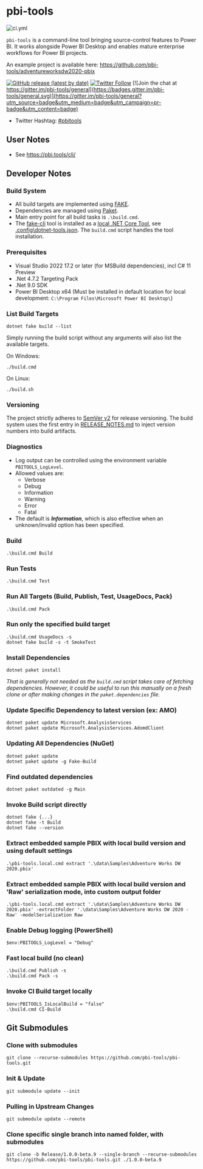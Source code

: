 # pbi-tools

![ci.yml](https://github.com/pbi-tools/pbi-tools/actions/workflows/CI.yml/badge.svg)

`pbi-tools` is a command-line tool bringing source-control features to Power BI. It works alongside Power BI Desktop and enables mature enterprise workflows for Power BI projects.

An example project is available here: <https://github.com/pbi-tools/adventureworksdw2020-pbix>

[![GitHub release (latest by date)](https://img.shields.io/github/v/release/pbi-tools/pbi-tools)](https://github.com/pbi-tools/pbi-tools/releases/latest)
[![Twitter Follow](https://img.shields.io/twitter/follow/mthierba)](https://twitter.com/mthierba) [![Join the chat at https://gitter.im/pbi-tools/general](https://badges.gitter.im/pbi-tools/general.svg)](https://gitter.im/pbi-tools/general?utm_source=badge&utm_medium=badge&utm_campaign=pr-badge&utm_content=badge)

- Twitter Hashtag: [#pbitools](https://twitter.com/search?q=%23pbitools&src=typed_query)

## User Notes

- See <https://pbi.tools/cli/>

## Developer Notes

### Build System

- All build targets are implemented using [FAKE](https://fake.build/).
- Dependencies are managed using [Paket](https://fsprojects.github.io/Paket/).
- Main entry point for all build tasks is `.\build.cmd`.
- The [fake-cli](https://fake.build/fake-commandline.html) tool is installed as a [local .NET Core Tool](https://docs.microsoft.com/en-us/dotnet/core/tools/global-tools#install-a-local-tool), see [.config\dotnet-tools.json](./.config/dotnet-tools.json). The `build.cmd` script handles the tool installation.

### Prerequisites

- Visual Studio 2022 17.2 or later (for MSBuild dependencies), incl C# 11 Preview
- .Net 4.7.2 Targeting Pack
- .Net 9.0 SDK
- Power BI Desktop x64 (Must be installed in default location for local development: `C:\Program Files\Microsoft Power BI Desktop\`)

### List Build Targets

    dotnet fake build --list

Simply running the build script without any arguments will also list the available targets.

On Windows:

    ./build.cmd

On Linux:

    ./build.sh

### Versioning

The project strictly adheres to [SemVer v2](https://semver.org/) for release versioning. The build system uses the first entry in [RELEASE_NOTES.md](./RELEASE_NOTES.md) to inject version numbers into build artifacts.

### Diagnostics

- Log output can be controlled using the environment variable `PBITOOLS_LogLevel`.
- Allowed values are:
  - Verbose
  - Debug
  - Information
  - Warning
  - Error
  - Fatal
- The default is ***Information***, which is also effective when an unknown/invalid option has been specified.

### Build

    .\build.cmd Build

### Run Tests

    .\build.cmd Test

### Run All Targets (Build, Publish, Test, UsageDocs, Pack)

    .\build.cmd Pack

### Run only the specified build target

    .\build.cmd UsageDocs -s
    dotnet fake build -s -t SmokeTest

### Install Dependencies

    dotnet paket install

_That is generally not needed as the `build.cmd` script takes care of fetching dependencies. However, it could be useful to run this manually on a fresh clone or after making changes in the `paket.dependencies` file._

### Update Specific Dependency to latest version (ex: AMO)

    dotnet paket update Microsoft.AnalysisServices
    dotnet paket update Microsoft.AnalysisServices.AdomdClient

### Updating All Dependencies (NuGet)

    dotnet paket update
    dotnet paket update -g Fake-Build

### Find outdated dependencies

    dotnet paket outdated -g Main

### Invoke Build script directly

    dotnet fake {...}
    dotnet fake -t Build
    dotnet fake --version

### Extract embedded sample PBIX with local build version and using default settings

    .\pbi-tools.local.cmd extract '.\data\Samples\Adventure Works DW 2020.pbix'

### Extract embedded sample PBIX with local build version and 'Raw' serialization mode, into custom output folder

    .\pbi-tools.local.cmd extract '.\data\Samples\Adventure Works DW 2020.pbix' -extractFolder '.\data\Samples\Adventure Works DW 2020 - Raw' -modelSerialization Raw

### Enable Debug logging (PowerShell)

    $env:PBITOOLS_LogLevel = "Debug"

### Fast local build (no clean)

    .\build.cmd Publish -s
    .\build.cmd Pack -s

### Invoke CI Build target locally

    $env:PBITOOLS_IsLocalBuild = "false"
    .\build.cmd CI-Build

## Git Submodules

### Clone with submodules

    git clone --recurse-submodules https://github.com/pbi-tools/pbi-tools.git

### Init & Update

    git submodule update --init

### Pulling in Upstream Changes

    git submodule update --remote

### Clone specific single branch into named folder, with submodules

    git clone -b Release/1.0.0-beta.9 --single-branch --recurse-submodules https://github.com/pbi-tools/pbi-tools.git ./1.0.0-beta.9
